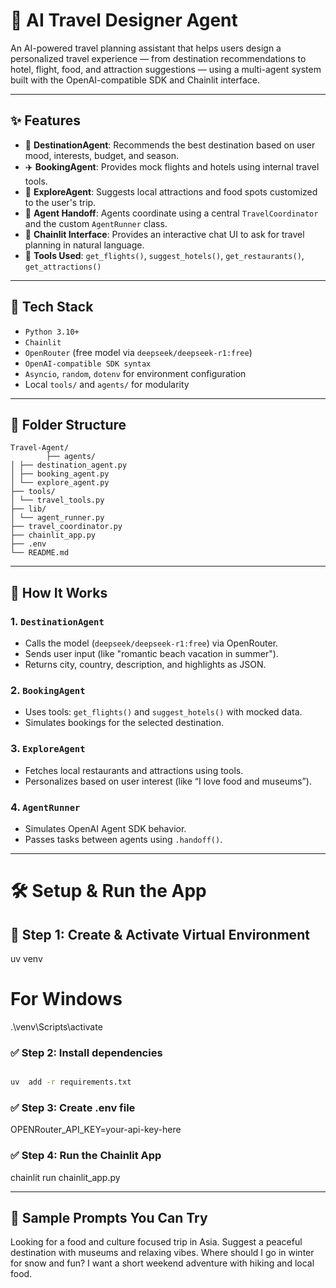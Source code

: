 # 🧳 AI Travel Designer Agent

An AI-powered travel planning assistant that helps users design a personalized travel experience — from destination recommendations to hotel, flight, food, and attraction suggestions — using a multi-agent system built with the OpenAI-compatible SDK and Chainlit interface.

---

## ✨ Features

- 🧠 **DestinationAgent**: Recommends the best destination based on user mood, interests, budget, and season.
- ✈️ **BookingAgent**: Provides mock flights and hotels using internal travel tools.
- 🎯 **ExploreAgent**: Suggests local attractions and food spots customized to the user's trip.
- 🤝 **Agent Handoff**: Agents coordinate using a central `TravelCoordinator` and the custom `AgentRunner` class.
- 💬 **Chainlit Interface**: Provides an interactive chat UI to ask for travel planning in natural language.
- 🔧 **Tools Used**: `get_flights()`, `suggest_hotels()`, `get_restaurants()`, `get_attractions()`

---

## 🧩 Tech Stack

- `Python 3.10+`
- `Chainlit`
- `OpenRouter` (free model via `deepseek/deepseek-r1:free`)
- `OpenAI-compatible SDK syntax`
- `Asyncio`, `random`, `dotenv` for environment configuration
- Local `tools/` and `agents/` for modularity

---

## 📁 Folder Structure

```
Travel-Agent/
        ├── agents/
│ ├── destination_agent.py
│ ├── booking_agent.py
│ └── explore_agent.py
├── tools/
│ └── travel_tools.py
├── lib/
│ └── agent_runner.py
├── travel_coordinator.py
├── chainlit_app.py
├── .env
└── README.md

```


---

## 🤖 How It Works

### 1. `DestinationAgent`
- Calls the model (`deepseek/deepseek-r1:free`) via OpenRouter.
- Sends user input (like "romantic beach vacation in summer").
- Returns city, country, description, and highlights as JSON.

### 2. `BookingAgent`
- Uses tools: `get_flights()` and `suggest_hotels()` with mocked data.
- Simulates bookings for the selected destination.

### 3. `ExploreAgent`
- Fetches local restaurants and attractions using tools.
- Personalizes based on user interest (like “I love food and museums”).

### 4. `AgentRunner`
- Simulates OpenAI Agent SDK behavior.
- Passes tasks between agents using `.handoff()`.

---

# 🛠 Setup & Run the App

## 🔹 Step 1: Create & Activate Virtual Environment

uv venv
# For Windows
.\venv\Scripts\activate

### ✅ Step 2: Install dependencies
```bash

uv  add -r requirements.txt

```

### ✅ Step 3: Create .env file

OPENRouter_API_KEY=your-api-key-here

### ✅ Step 4: Run the Chainlit App

chainlit run chainlit_app.py

---

## 💬 Sample Prompts You Can Try

Looking for a food and culture focused trip in Asia.
Suggest a peaceful destination with museums and relaxing vibes.
Where should I go in winter for snow and fun?
I want a short weekend adventure with hiking and local food.

